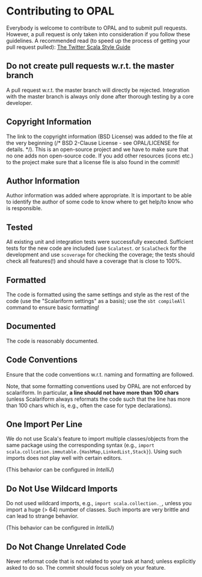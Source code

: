 # Contributing to OPAL
Everybody is welcome to contribute to OPAL and to submit pull requests. However, a pull request is only taken into consideration if you follow these guidelines. A recommended read (to speed up the process of getting your pull request pulled):
 [The Twitter Scala Style Guide](http://twitter.github.io/effectivescala/)

## Do not create pull requests w.r.t. the master branch
A pull request w.r.t. the master branch will directly be rejected. Integration with the master branch is always only done after thorough testing by a core developer.

## Copyright Information
The link to the copyright information (BSD License) was added to the file at the very beginning (/* BSD 2-Clause License - see OPAL/LICENSE for details. */). This is an open-source project and we have to make sure that no one adds non open-source code. If you add other resources (icons etc.) to the project make sure that a license file is also found in the commit!

## Author Information
Author information was added where appropriate. It is important to be able to identify the author of some code to know where to get help/to know who is responsible.

## Tested
All existing unit and integration tests were successfully executed. Sufficient tests for the new code are included (use `Scalatest`. or `ScalaCheck` for the development and use `scoverage` for checking the coverage; the tests should check all features(!) and should have a coverage that is close to 100%.

## Formatted
The code is formatted using the same settings and style as the rest of the code (use the "Scalariform settings" as a basis); use the `sbt compileAll` command to ensure basic formatting!

## Documented
The code is reasonably documented.

## Code Conventions
Ensure that the code conventions w.r.t. naming and formatting are followed. 

Note, that some formatting conventions used by OPAL are not enforced by scalariform. In particular, **a line should not have more than 100 chars** (unless Scalariform always reformats the code such that the line has more than 100 chars which is, e.g., often the case for type declarations).

## One Import Per Line
We do not use Scala's feature to import multiple classes/objects from the same package using the corresponding syntax (e.g., `import scala.collcation.immutable.{HashMap,LinkedList,Stack}`). Using such imports does not play well with certain editors. 

(This behavior can be configured in *IntelliJ*)

## Do Not Use Wildcard Imports
Do not used wildcard imports, e.g., `import scala.collection._`, unless you import a huge (> 64) number of classes. Such imports are very brittle and can lead to strange behavior.

(This behavior can be configured in *IntelliJ*)

## Do Not Change Unrelated Code
Never reformat code that is not related to your task at hand; unless explicitly asked to do so. The commit should focus solely on your feature.
